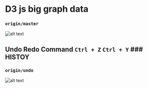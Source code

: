 # D3 js big graph data
### `origin/master`
![alt text](https://img001.prntscr.com/file/img001/V3CFIBtjR9uBEqv4waLIUQ.png)

## Undo Redo Command `Ctrl + Z` `Ctrl + Y` ### HISTOY
### `origin/undo`
![alt text](https://img001.prntscr.com/file/img001/xeOXitXmS2C1nwgdOyi8OQ.png)
